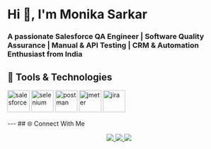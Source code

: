 # Hi 👋, I'm Monika Sarkar  
### A passionate **Salesforce QA Engineer | Software Quality Assurance | Manual & API Testing | CRM & Automation Enthusiast** from India  

## 🧰 Tools & Technologies

<p align="left">
  <!-- Salesforce -->
  <img src="https://cdn.jsdelivr.net/gh/devicons/devicon/icons/salesforce/salesforce-original.svg" alt="salesforce" width="50" height="50"/>
  <!-- Selenium -->
  <img src="https://cdn.jsdelivr.net/gh/devicons/devicon/icons/selenium/selenium-original.svg" alt="selenium" width="50" height="50"/>
  <!-- Postman -->
  <img src="https://www.vectorlogo.zone/logos/getpostman/getpostman-icon.svg" alt="postman" width="50" height="50"/>
  <!-- JMeter -->
  <img src="https://jmeter.apache.org/images/jmeter_square.svg" alt="jmeter" width="50" height="50"/>
  <!-- Jira -->
  <img src="https://cdn.jsdelivr.net/gh/devicons/devicon/icons/jira/jira-original.svg" alt="jira" width="50" height="50"/>
</p>
---
## 🌐 Connect With Me

<p align="center">
  <a href="https://github.com/monikasarkar1809" target="_blank">
    <img src="https://img.shields.io/badge/GitHub-181717?style=for-the-badge&logo=github&logoColor=white"/>
  </a>

  <a href="https://www.linkedin.com/in/monika-sarkar-b86858269/" target="_blank">
    <img src="https://img.shields.io/badge/LinkedIn-0077B5?style=for-the-badge&logo=linkedin&logoColor=white"/>
  </a>

  <a href="mailto:monikasarkar1809@gmail.com">
    <img src="https://img.shields.io/badge/Email-D14836?style=for-the-badge&logo=gmail&logoColor=white"/>
  </a>
</p>

